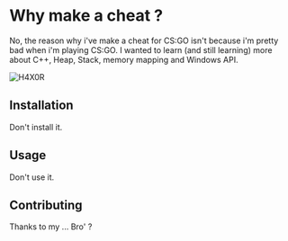 # Why make a cheat ?

No, the reason why i've make a cheat for CS:GO isn't because i'm pretty bad when i'm playing CS:GO.
I wanted to learn (and still learning) more about C++, Heap, Stack, memory mapping and Windows API.

![H4X0R](https://i.imgur.com/AEfCSHT.jpg)

## Installation

Don't install it.

## Usage

Don't use it.

## Contributing
Thanks to my ... Bro' ?